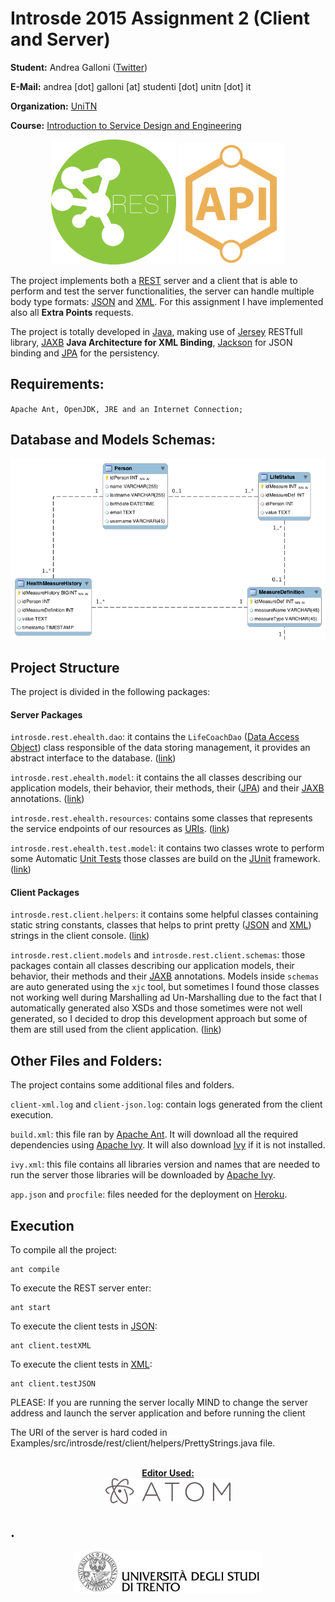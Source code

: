 
# Introsde 2015 Assignment 2 (Client and Server)

**Student:** Andrea Galloni ([Twitter](https://twitter.com/andreagalloni92))

**E-Mail:** andrea [dot] galloni [at] studenti [dot] unitn [dot] it

**Organization:** [UniTN](http://www.unitn.it/en)

**Course:** [Introduction to Service Design and Engineering](https://sites.google.com/site/introsdeunitn/)



<p align="center">
  <img src="images/rest.png" width="200">
  <img src="images/api.png" width="170">
</p>

The project implements both a [REST](https://en.wikipedia.org/wiki/Representational_state_transfer) server and a client that is able to perform and test the server functionalities, the server can handle multiple body type formats: [JSON](https://en.wikipedia.org/wiki/JSON) and [XML](https://en.wikipedia.org/wiki/XML).
For this assignment I have implemented also all **Extra Points** requests.

The project is totally developed in [Java](https://en.wikipedia.org/wiki/Java_(programming_language)), making use of [Jersey](https://jersey.java.net/) RESTfull library, [JAXB](https://en.wikipedia.org/wiki/Java_Architecture_for_XML_Binding) **Java Architecture for XML Binding**, [Jackson](https://github.com/FasterXML/jackson) for JSON binding and [JPA](https://en.wikipedia.org/wiki/Java_Persistence_API) for the persistency.



## Requirements:
`Apache Ant, OpenJDK, JRE and an Internet Connection;`

## Database and Models Schemas:

<p align="center">
  <img src="images/lifecoach.png" width="700">
</p>

## Project Structure

The project is divided in the following packages:


#### Server Packages

`introsde.rest.ehealth.dao`: it contains the `LifeCoachDao` ([Data Access Object](https://en.wikipedia.org/wiki/Data_access_object)) class responsible of the data storing management, it provides an abstract interface to the database. ([link](https://github.com/sn1p3r46/introsde-2015-assignment-2/blob/master/Examples/src/introsde/rest/ehealth/dao/LifeCoachDao.java))

`introsde.rest.ehealth.model`: it contains the all classes describing our application models, their behavior, their methods, their ([JPA](https://en.wikipedia.org/wiki/Java_Persistence_API)) and their [JAXB](https://en.wikipedia.org/wiki/Java_Architecture_for_XML_Binding) annotations.   ([link](https://github.com/sn1p3r46/introsde-2015-assignment-2/tree/master/Examples/src/introsde/rest/ehealth/model))

`introsde.rest.ehealth.resources`: contains some classes that represents the service endpoints of our resources as [URIs](https://en.wikipedia.org/wiki/Uniform_Resource_Identifier). ([link](https://github.com/sn1p3r46/introsde-2015-assignment-2/tree/master/Examples/src/introsde/rest/ehealth/resources))

`introsde.rest.ehealth.test.model`: it contains two classes wrote to perform some Automatic [Unit Tests](https://en.wikipedia.org/wiki/Unit_testing) those classes are build on the [JUnit](https://en.wikipedia.org/wiki/JUnit) framework. ([link](https://github.com/sn1p3r46/introsde-2015-assignment-2/tree/master/Examples/src/introsde/rest/ehealth/test/model))

#### Client Packages

`introsde.rest.client.helpers`: it contains some helpful classes containing static string constants, classes that helps to print pretty ([JSON](https://en.wikipedia.org/wiki/JSON) and [XML](https://en.wikipedia.org/wiki/XML)) strings in the client console. ([link](https://github.com/sn1p3r46/introsde-2015-assignment-2/tree/master/Examples/src/introsde/rest/client/helpers))

`introsde.rest.client.models` and `introsde.rest.client.schemas`: those packages contain all classes describing our application models, their behavior, their methods and their [JAXB](https://en.wikipedia.org/wiki/Java_Architecture_for_XML_Binding) annotations. Models inside `schemas` are auto generated using the `xjc` tool, but sometimes I found those classes not working well during Marshalling ad Un-Marshalling due to the fact that I automatically generated also XSDs and those sometimes were not well generated, so I decided to drop this development approach but some of them are still used from the client application.     ([link](https://github.com/sn1p3r46/introsde-2015-assignment-2/tree/master/Examples/src/introsde/rest/client/schemas))


## Other Files and Folders:

The project contains some additional files and folders.

`client-xml.log` and `client-json.log`: contain logs generated from the client execution.

`build.xml`: this file ran by [Apache Ant](http://ant.apache.org/). It will download all the required dependencies using [Apache Ivy](http://ant.apache.org/ivy/). It will also download [Ivy](http://ant.apache.org/ivy/) if it is not installed.

`ivy.xml`: this file contains all libraries version and names that are needed to run the server those libraries will be downloaded by [Apache Ivy](http://ant.apache.org/ivy/).

`app.json` and `procfile`: files needed for the deployment on [Heroku](https://www.heroku.com/).


## Execution

To compile all the project:
```
ant compile
```
To execute the REST server enter:
```
ant start
```
To execute the client tests in [JSON](https://en.wikipedia.org/wiki/JSON):
```
ant client.testXML
```
To execute the client tests in [XML](https://en.wikipedia.org/wiki/XML):
```
ant client.testJSON
```
PLEASE: If you are running the server locally MIND to change the server address and launch the server application and before running the client

The URI of the server is hard coded in Examples/src/introsde/rest/client/helpers/PrettyStrings.java file.



<p align="center">
  <br/><b><a href="https://atom.io/">Editor Used:</a></b><br/>
  <a href="https://atom.io/">
  <img src="images/ATOM.png" width="200">
  </a>
</p>


## .


<p align="center">
  <a href="http://unitn.it/en">
  <img src="https://raw.githubusercontent.com/sn1p3r46/introsde-2015-assignment-3-client/master/images/LogoUniTn.png" width="300">
  </a>
</p>
